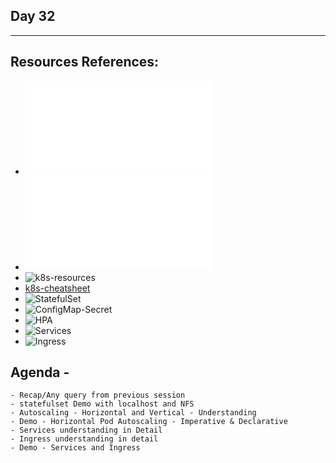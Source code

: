 ## Day 32
*************************************************************************************

## Resources References:
- ![Complete-Notes](../TrainingQueries-Agenda.txt)
- ![K8S-Contents](../K8S_DeepDive_Content.md)
- ![k8s-resources](../k8s_resources/)
- [k8s-cheatsheet](https://jamesdefabia.github.io/docs/user-guide/kubectl-cheatsheet/)
- ![StatefulSet](../k8s_resources/08-StatefulSet/)
- ![ConfigMap-Secret](../k8s_resources/12-Secrets-ConfigMap/)
- ![HPA](../k8s_resources/14-HPA/)
- ![Services](../k8s_resources/11-Services/)
- ![Ingress](../k8s_resources/13-Ingress/)


## Agenda -
	- Recap/Any query from previous session
	- statefulset Demo with localhost and NFS
	- Autoscaling - Horizontal and Vertical - Understanding
	- Demo - Horizontal Pod Autoscaling - Imperative & Declarative
	- Services understanding in Detail
	- Ingress understanding in detail
	- Demo - Services and Ingress